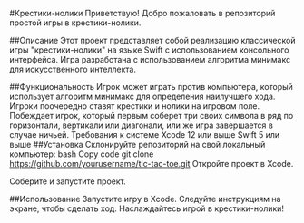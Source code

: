 #Крестики-нолики
Приветствую! Добро пожаловать в репозиторий простой игры в крестики-нолики.

##Описание
Этот проект представляет собой реализацию классической игры "крестики-нолики" на языке Swift с использованием консольного интерфейса. Игра разработана с использованием алгоритма минимакс для искусственного интеллекта.

##Функциональность
Игрок может играть против компьютера, который использует алгоритм минимакс для определения наилучшего хода.
Игроки поочередно ставят крестики и нолики на игровом поле.
Побеждает игрок, который первым соберет три своих символа в ряд по горизонтали, вертикали или диагонали, или же игра завершается в случае ничьей.
Требования к системе
Xcode 12 или выше
Swift 5 или выше
##Установка
Склонируйте репозиторий на свой локальный компьютер:
bash
Copy code
git clone https://github.com/yourusername/tic-tac-toe.git
Откройте проект в Xcode.

Соберите и запустите проект.

##Использование
Запустите игру в Xcode.
Следуйте инструкциям на экране, чтобы сделать ход.
Наслаждайтесь игрой в крестики-нолики!

